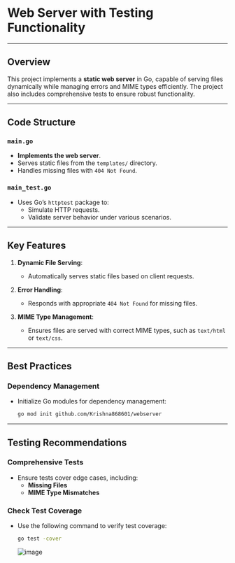 # Web Server with Testing Functionality

---

## Overview

This project implements a **static web server** in Go, capable of serving files dynamically while managing errors and MIME types efficiently. The project also includes comprehensive tests to ensure robust functionality.

---

## Code Structure

### `main.go`
- **Implements the web server**.
- Serves static files from the `templates/` directory.
- Handles missing files with `404 Not Found`.

### `main_test.go`
- Uses Go’s `httptest` package to:
  - Simulate HTTP requests.
  - Validate server behavior under various scenarios.

---

## Key Features

1. **Dynamic File Serving**:
   - Automatically serves static files based on client requests.

2. **Error Handling**:
   - Responds with appropriate `404 Not Found` for missing files.

3. **MIME Type Management**:
   - Ensures files are served with correct MIME types, such as `text/html` or `text/css`.

---

## Best Practices

### Dependency Management
- Initialize Go modules for dependency management:
  ```bash
  go mod init github.com/Krishna868601/webserver
  ```
  
---

## Testing Recommendations

### Comprehensive Tests
- Ensure tests cover edge cases, including:
  - **Missing Files**
  - **MIME Type Mismatches**

### Check Test Coverage
- Use the following command to verify test coverage:
  ```bash
  go test -cover
  ```
  ![image](https://github.com/user-attachments/assets/3f3d6646-3970-4edc-89f7-739b04d2bfc3)

  

  
